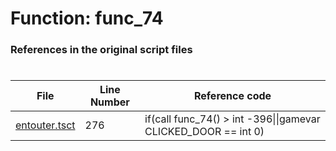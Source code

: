 # Function: func_74 
### References in the original script files

#

| File | Line Number | Reference code |
| --- | --- | --- |
| [entouter.tsct](../../../out/entouter.tsct#L276) | 276 | if(call func_74() > int -396\|\|gamevar CLICKED_DOOR == int 0) |
